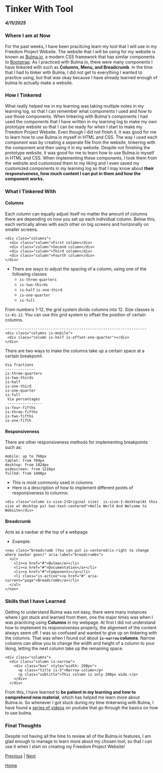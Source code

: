# Tinker With Tool
##### 4/11/2025

### Where I am at Now 

For the past weeks, I have been pracitcing learn my tool that I will use in my Freedom Project Website. The website that I will be using for my website is known as <a href="https://bulma.io/">Bulma.io</a>, a modern CSS framework that has similar components to <a href="https://getbootstrap.com/docs/5.3/getting-started/introduction/">Bootstrap</a>. As I practiced with Bulma.io, there were many components I have tinkered with such as <strong> Columns, Menu, and Breadcrumb</strong>. In the time that I had to tinker with Bulma, I did not get to everything I wanted to practice using, but that was okay because I have already learned enough of bulma to actually make a website.


### How I Tinkered

 What really helped me in my learning was taking multiple notes in my learning log, so that I can remember what components I used and how to use those components. When tinkering with Bulma's components I had used the components that I have written in my learning log to make my own prototype website so that I can be ready for when I start to make my Freedom Project Website. Even though I did not finish it, it was good for me to learn how to use Bulma.io myself in HTML and CSS. The way I used each component was by creating a seperate file from the website, tinkering with the component and then using it in my website. Despite not finishing the prototype website, it was good for me to learn how to use Bulma.io myself in HTML and CSS. When implementing these components, I took them from the website and customized them to my liking and I even saved my customized components in my learning log so that I may know about <strong> their responsiveness, how much content I can put in them and how the component works.</strong> 
### What I Tinkered With 

 #### Columns
Each column can equally adjust itself no matter the amount of columns there are depending on how you set up each individual column. Below this, each vertically alines with each other on big screens and horizonally on smaller screens.

```
<div class="columns">
  <div class="column">First column</div>
  <div class="column">Second column</div>
  <div class="column">Third column</div>
  <div class="column">Fourth column</div>
</div>
```


* There are ways to adjust the spacing of a column, using one of the following classes
  * `is-three-quarters`
  *  `is-two-thirds`
  *   `is-half` `is-one-third`
  *   `is-one-quarter`
  *  `is-full`
 
From numbers 1-12, the grid system divids columns into 12. Size classes is `is-#1-12`. You can use this grid system to offset the position of certain columns. 


```
-----------------------------------------------------------------
<div class="columns is-mobile">
 <div class="column is-half is-offset-one-quarter"></div>
</div>
```
There are two ways to make the columns take up a certain space at a certain breakpoint.


```
Via fractions
--------------
is-three-quarters
is-two-thirds
is-half
is-one-third
is-one-quarter
is-full
 Via percentages
 ----------------
is-four-fifths
is-three-fifths
is-two-fifths
is-one-fifth
```


 #### Responsiveness
 
There are other responsiveness methods for implementing breakpoints such as:

```
mobile: up to 768px
tablet: from 769px
desktop: from 1024px
widescreen: from 1216px
fullhd: from 1408px
```

* This is most commonly used in columns
*  Here is a description of how to implement different points of responsiveness to columns:

`<div class="column is-size-2(Original size)  is-size-1-desktop(At this size at desktop px) has-text-centered">Hello World And Welcome to Website</div>`


#### Breadcrumb 


Acts as a navbar at the top of a webpage 
* Example:
```
<nav class="breadcrumb (You can put is-centered/is-right to change where navbar goes)" aria-label="breadcrumbs">
  <ul>
    <li><a href="#">Bulma</a></li>
    <li><a href="#">Documentation</a></li>
    <li><a href="#">Components</a></li>
    <li class="is-active"><a href="#" aria-current="page">Breadcrumb</a></li>
  </ul>
</nav>
```


### Skills that I have Learned

Getting to understand Bulma was not easy, there were many instances where I got stuck and learned from them, one the major times was when I was practicing using <strong>Columns</strong> in my webpage. At first I did not understand how to implement its responsiveness properly, the alignment of the content always seem off. I was so confused and wanted to give up on tinkering with the columns. That was when I found out about <strong>`is-narrow` columns</strong>. Narrow columns can allow you to change the width and height of a column to your liking, letting the next column take up the remaining space. 

```
<div class="columns">
  <div class="column is-narrow">
    <div class="box" style="width: 200px">
      <p class="title is-5">Narrow column</p>
      <p class="subtitle">This column is only 200px wide.</p>
    </div>
  </div>
```

From this, I have learned to <strong> be patient in my learning and how to comprehend new material</strong>, which has helped me learn more about Bulma.io. So whenever I got stuck during my time tinkerwing with Bulma, I have found a <a href="https://www.youtube.com/watch?v=SCSAExGFK1E&t=245s">series of videos</a> on youtube that go through the basics on how to use bulma. 

### Final Thoughts

Despite not having all the time to review all of the Bulma.io features, I am glad enough to manage to learn more about my chosen tool, so that I can use it when I start on creating my Freedom Project Website!


[Previous](entry04.md) | [Next](entry06.md)

[Home](../README.md)
